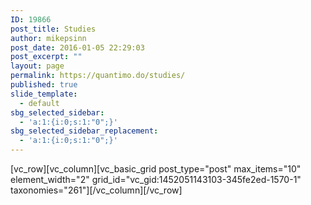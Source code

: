 ```yaml
---
ID: 19866
post_title: Studies
author: mikepsinn
post_date: 2016-01-05 22:29:03
post_excerpt: ""
layout: page
permalink: https://quantimo.do/studies/
published: true
slide_template:
  - default
sbg_selected_sidebar:
  - 'a:1:{i:0;s:1:"0";}'
sbg_selected_sidebar_replacement:
  - 'a:1:{i:0;s:1:"0";}'
---
```

[vc_row][vc_column][vc_basic_grid post_type="post" max_items="10" element_width="2" grid_id="vc_gid:1452051143103-345fe2ed-1570-1" taxonomies="261"][/vc_column][/vc_row]
